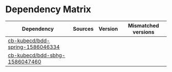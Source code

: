 # Dependency Matrix

Dependency | Sources | Version | Mismatched versions
---------- | ------- | ------- | -------------------
[cb-kubecd/bdd-spring-1586046334](https://github.com/cb-kubecd/bdd-spring-1586046334.git) |  | []() | 
[cb-kubecd/bdd-sbhg-1586047460](https://github.com/cb-kubecd/bdd-sbhg-1586047460.git) |  | []() | 
